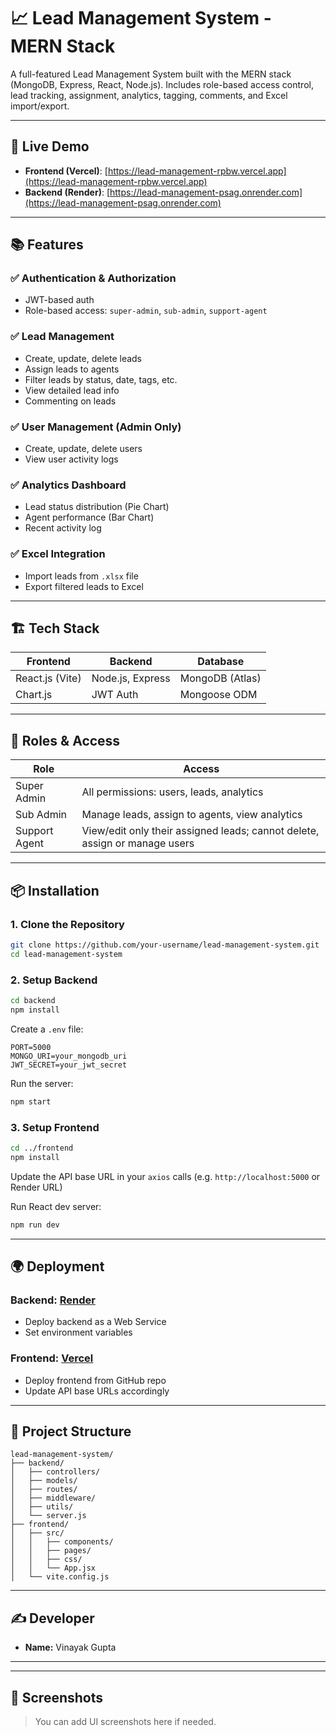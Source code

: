 
# 📈 Lead Management System - MERN Stack

A full-featured Lead Management System built with the MERN stack (MongoDB, Express, React, Node.js). Includes role-based access control, lead tracking, assignment, analytics, tagging, comments, and Excel import/export.

---

## 🚀 Live Demo

- **Frontend (Vercel)**: [https://lead-management-rpbw.vercel.app](https://lead-management-rpbw.vercel.app)
- **Backend (Render)**: [https://lead-management-psag.onrender.com](https://lead-management-psag.onrender.com)

---

## 📚 Features

### ✅ Authentication & Authorization
- JWT-based auth
- Role-based access: `super-admin`, `sub-admin`, `support-agent`

### ✅ Lead Management
- Create, update, delete leads
- Assign leads to agents
- Filter leads by status, date, tags, etc.
- View detailed lead info
- Commenting on leads

### ✅ User Management (Admin Only)
- Create, update, delete users
- View user activity logs

### ✅ Analytics Dashboard
- Lead status distribution (Pie Chart)
- Agent performance (Bar Chart)
- Recent activity log

### ✅ Excel Integration
- Import leads from `.xlsx` file
- Export filtered leads to Excel

---

## 🏗️ Tech Stack

| Frontend | Backend | Database |
|----------|---------|----------|
| React.js (Vite) | Node.js, Express | MongoDB (Atlas) |
| Chart.js | JWT Auth | Mongoose ODM |

---

## 🔑 Roles & Access

| Role         | Access                                                                 |
|--------------|------------------------------------------------------------------------|
| Super Admin  | All permissions: users, leads, analytics                               |
| Sub Admin    | Manage leads, assign to agents, view analytics                         |
| Support Agent| View/edit only their assigned leads; cannot delete, assign or manage users |

---

## 📦 Installation

### 1. Clone the Repository

```bash
git clone https://github.com/your-username/lead-management-system.git
cd lead-management-system
```

### 2. Setup Backend

```bash
cd backend
npm install
```

Create a `.env` file:

```env
PORT=5000
MONGO_URI=your_mongodb_uri
JWT_SECRET=your_jwt_secret
```

Run the server:

```bash
npm start
```

### 3. Setup Frontend

```bash
cd ../frontend
npm install
```

Update the API base URL in your `axios` calls (e.g. `http://localhost:5000` or Render URL)

Run React dev server:

```bash
npm run dev
```

---

## 🌍 Deployment

### Backend: [Render](https://lead-management-psag.onrender.com/)
- Deploy backend as a Web Service
- Set environment variables

### Frontend: [Vercel](https://lead-management-rpbw.vercel.app)
- Deploy frontend from GitHub repo
- Update API base URLs accordingly

---

## 📁 Project Structure

```
lead-management-system/
├── backend/
│   ├── controllers/
│   ├── models/
│   ├── routes/
│   ├── middleware/
│   ├── utils/
│   └── server.js
├── frontend/
│   ├── src/
│   │   ├── components/
│   │   ├── pages/
│   │   ├── css/
│   │   └── App.jsx
│   └── vite.config.js
```

---

## ✍️ Developer

- **Name:** Vinayak Gupta


---
---

## 📸 Screenshots

> You can add UI screenshots here if needed.
